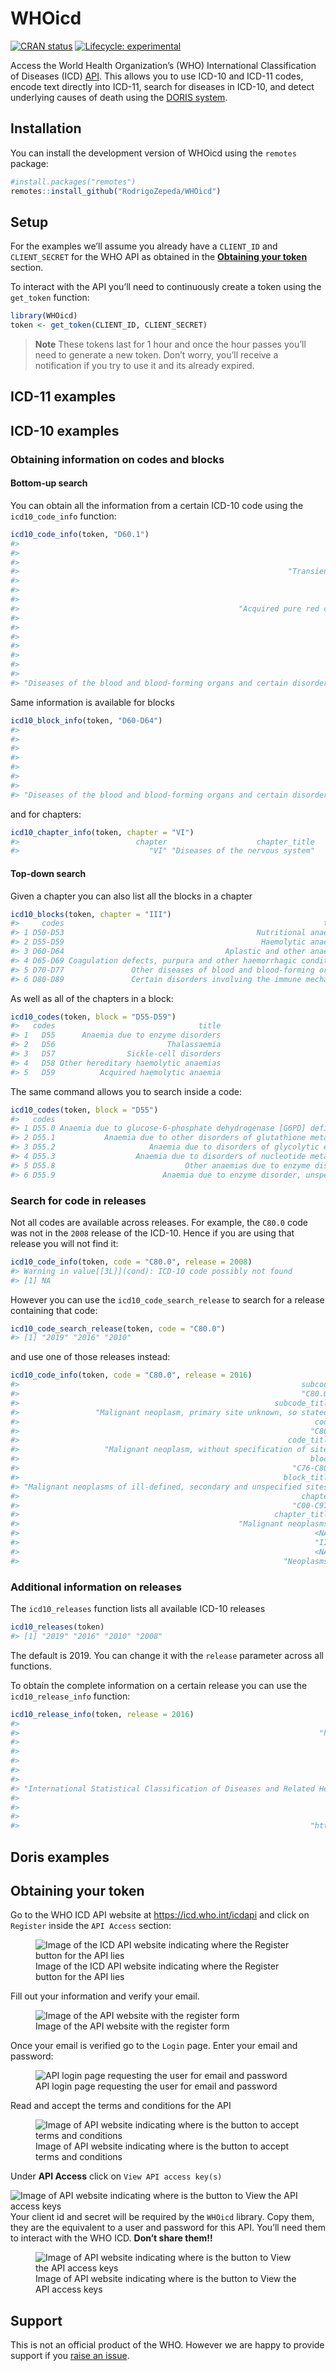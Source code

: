 
<!-- README.md is generated from README.Rmd. Please edit that file -->

# WHOicd

<!-- badges: start -->

[![CRAN
status](https://www.r-pkg.org/badges/version/WHOicd)](https://CRAN.R-project.org/package=WHOicd)
[![Lifecycle:
experimental](https://img.shields.io/badge/lifecycle-experimental-orange.svg)](https://lifecycle.r-lib.org/articles/stages.html#experimental)
<!-- badges: end -->

Access the World Health Organization’s (WHO) International
Classification of Diseases (ICD) [API](https://icd.who.int/icdapi). This
allows you to use ICD-10 and ICD-11 codes, encode text directly into
ICD-11, search for diseases in ICD-10, and detect underlying causes of
death using the [DORIS system](https://icd.who.int/doris).

## Installation

You can install the development version of WHOicd using the `remotes`
package:

``` r
#install.packages("remotes")
remotes::install_github("RodrigoZepeda/WHOicd")
```

## Setup

For the examples we’ll assume you already have a `CLIENT_ID` and
`CLIENT_SECRET` for the WHO API as obtained in the [**Obtaining your
token**](#obtaining-your-token) section.

To interact with the API you’ll need to continuously create a token
using the `get_token` function:

``` r
library(WHOicd)
token <- get_token(CLIENT_ID, CLIENT_SECRET)
```

> **Note** These tokens last for 1 hour and once the hour passes you’ll
> need to generate a new token. Don’t worry, you’ll receive a
> notification if you try to use it and its already expired.

## ICD-11 examples

## ICD-10 examples

### Obtaining information on codes and blocks

#### Bottom-up search

You can obtain all the information from a certain ICD-10 code using the
`icd10_code_info` function:

``` r
icd10_code_info(token, "D60.1")
#>                                                                                               subcode 
#>                                                                                               "D60.1" 
#>                                                                                         subcode_title 
#>                                                            "Transient acquired pure red cell aplasia" 
#>                                                                                                  code 
#>                                                                                                 "D60" 
#>                                                                                            code_title 
#>                                                 "Acquired pure red cell aplasia [erythroblastopenia]" 
#>                                                                                                 block 
#>                                                                                             "D60-D64" 
#>                                                                                           block_title 
#>                                                                         "Aplastic and other anaemias" 
#>                                                                                               chapter 
#>                                                                                                 "III" 
#>                                                                                         chapter_title 
#> "Diseases of the blood and blood-forming organs and certain disorders involving the immune mechanism"
```

Same information is available for blocks

``` r
icd10_block_info(token, "D60-D64")
#>                                                                                                 block 
#>                                                                                             "D60-D64" 
#>                                                                                           block_title 
#>                                                                         "Aplastic and other anaemias" 
#>                                                                                               chapter 
#>                                                                                                 "III" 
#>                                                                                         chapter_title 
#> "Diseases of the blood and blood-forming organs and certain disorders involving the immune mechanism"
```

and for chapters:

``` r
icd10_chapter_info(token, chapter = "VI")
#>                          chapter                    chapter_title 
#>                             "VI" "Diseases of the nervous system"
```

#### Top-down search

Given a chapter you can also list all the blocks in a chapter

``` r
icd10_blocks(token, chapter = "III")
#>     codes                                                          title
#> 1 D50-D53                                           Nutritional anaemias
#> 2 D55-D59                                            Haemolytic anaemias
#> 3 D60-D64                                    Aplastic and other anaemias
#> 4 D65-D69 Coagulation defects, purpura and other haemorrhagic conditions
#> 5 D70-D77               Other diseases of blood and blood-forming organs
#> 6 D80-D89               Certain disorders involving the immune mechanism
```

As well as all of the chapters in a block:

``` r
icd10_codes(token, block = "D55-D59")
#>   codes                                title
#> 1   D55      Anaemia due to enzyme disorders
#> 2   D56                         Thalassaemia
#> 3   D57                Sickle-cell disorders
#> 4   D58 Other hereditary haemolytic anaemias
#> 5   D59          Acquired haemolytic anaemia
```

The same command allows you to search inside a code:

``` r
icd10_codes(token, block = "D55")
#>   codes                                                              title
#> 1 D55.0 Anaemia due to glucose-6-phosphate dehydrogenase [G6PD] deficiency
#> 2 D55.1           Anaemia due to other disorders of glutathione metabolism
#> 3 D55.2                     Anaemia due to disorders of glycolytic enzymes
#> 4 D55.3                  Anaemia due to disorders of nucleotide metabolism
#> 5 D55.8                             Other anaemias due to enzyme disorders
#> 6 D55.9                        Anaemia due to enzyme disorder, unspecified
```

### Search for code in releases

Not all codes are available across releases. For example, the `C80.0`
code was not in the `2008` release of the ICD-10. Hence if you are using
that release you will not find it:

``` r
icd10_code_info(token, code = "C80.0", release = 2008)
#> Warning in value[[3L]](cond): ICD-10 code possibly not found
#> [1] NA
```

However you can use the `icd10_code_search_release` to search for a
release containing that code:

``` r
icd10_code_search_release(token, code = "C80.0")
#> [1] "2019" "2016" "2010"
```

and use one of those releases instead:

``` r
icd10_code_info(token, code = "C80.0", release = 2016)
#>                                                               subcode 
#>                                                               "C80.0" 
#>                                                         subcode_title 
#>                 "Malignant neoplasm, primary site unknown, so stated" 
#>                                                                  code 
#>                                                                 "C80" 
#>                                                            code_title 
#>                   "Malignant neoplasm, without specification of site" 
#>                                                                 block 
#>                                                             "C76-C80" 
#>                                                           block_title 
#> "Malignant neoplasms of ill-defined, secondary and unspecified sites" 
#>                                                               chapter 
#>                                                             "C00-C97" 
#>                                                         chapter_title 
#>                                                 "Malignant neoplasms" 
#>                                                                  <NA> 
#>                                                                  "II" 
#>                                                                  <NA> 
#>                                                           "Neoplasms"
```

### Additional information on releases

The `icd10_releases` function lists all available ICD-10 releases

``` r
icd10_releases(token)
#> [1] "2019" "2016" "2010" "2008"
```

The default is 2019. You can change it with the `release` parameter
across all functions.

To obtain the complete information on a certain release you can use the
`icd10_release_info` function:

``` r
icd10_release_info(token, release = 2016)
#>                                                                                                                    context 
#>                                                                   "http://id.who.int/icd/contexts/contextForTopLevel.json" 
#>                                                                                                                         id 
#>                                                                                    "http://id.who.int/icd/release/10/2016" 
#>                                                                                                             title.language 
#>                                                                                                                       "en" 
#>                                                                                                                title.value 
#> "International Statistical Classification of Diseases and Related Health Problems 10th Revision (ICD-10) Version for 2016" 
#>                                                                                                                releaseDate 
#>                                                                                                               "2016-11-01" 
#>                                                                                                                 browserUrl 
#>                                                                 "http://apps.who.int/classifications/icd10/browse/2016/en"
```

## Doris examples

## Obtaining your token

Go to the WHO ICD API website at <https://icd.who.int/icdapi> and click
on `Register` inside the `API Access` section:

<figure>
<img src="images/api1.png"
alt="Image of the ICD API website indicating where the Register button for the API lies" />
<figcaption aria-hidden="true">Image of the ICD API website indicating
where the Register button for the API lies</figcaption>
</figure>

Fill out your information and verify your email.

<figure>
<img src="images/api2.png"
alt="Image of the API website with the register form" />
<figcaption aria-hidden="true">Image of the API website with the
register form</figcaption>
</figure>

Once your email is verified go to the `Login` page. Enter your email and
password:

<figure>
<img src="images/api2_5.png"
alt="API login page requesting the user for email and password" />
<figcaption aria-hidden="true">API login page requesting the user for
email and password</figcaption>
</figure>

Read and accept the terms and conditions for the API

<figure>
<img src="images/api3.png"
alt="Image of API website indicating where is the button to accept terms and conditions" />
<figcaption aria-hidden="true">Image of API website indicating where is
the button to accept terms and conditions</figcaption>
</figure>

Under **API Access** click on `View API access key(s)`

![Image of API website indicating where is the button to View the API
access keys](images/api4.png) Your client id and secret will be required
by the `WHOicd` library. Copy them, they are the equivalent to a user
and password for this API. You’ll need them to interact with the WHO
ICD. **Don’t share them!!**

<figure>
<img src="images/api5.png"
alt="Image of API website indicating where is the button to View the API access keys" />
<figcaption aria-hidden="true">Image of API website indicating where is
the button to View the API access keys</figcaption>
</figure>

## Support

This is not an official product of the WHO. However we are happy to
provide support if you [raise an
issue](https://docs.github.com/en/issues/tracking-your-work-with-issues/creating-an-issue).
